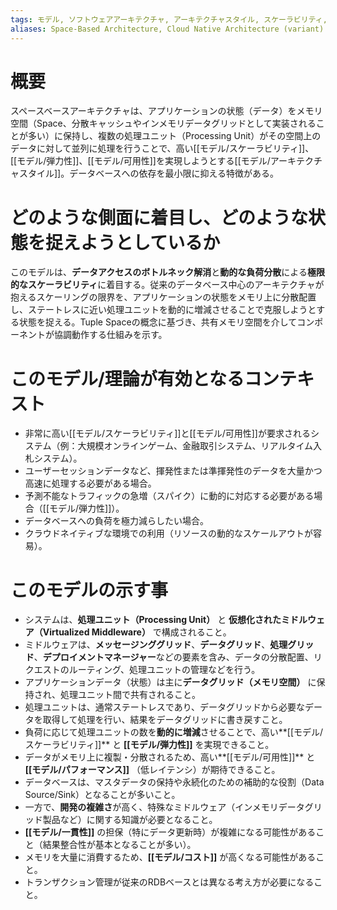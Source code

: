 ```yaml
---
tags: モデル, ソフトウェアアーキテクチャ, アーキテクチャスタイル, スケーラビリティ, 分散システム
aliases: Space-Based Architecture, Cloud Native Architecture (variant)
---
```


# 概要
スペースベースアーキテクチャは、アプリケーションの状態（データ）をメモリ空間（Space、分散キャッシュやインメモリデータグリッドとして実装されることが多い）に保持し、複数の処理ユニット（Processing Unit）がその空間上のデータに対して並列に処理を行うことで、高い[[モデル/スケーラビリティ]]、[[モデル/弾力性]]、[[モデル/可用性]]を実現しようとする[[モデル/アーキテクチャスタイル]]。データベースへの依存を最小限に抑える特徴がある。

# どのような側面に着目し、どのような状態を捉えようとしているか
このモデルは、**データアクセスのボトルネック解消**と**動的な負荷分散**による**極限的なスケーラビリティ**に着目する。従来のデータベース中心のアーキテクチャが抱えるスケーリングの限界を、アプリケーションの状態をメモリ上に分散配置し、ステートレスに近い処理ユニットを動的に増減させることで克服しようとする状態を捉える。Tuple Spaceの概念に基づき、共有メモリ空間を介してコンポーネントが協調動作する仕組みを示す。

# このモデル/理論が有効となるコンテキスト
* 非常に高い[[モデル/スケーラビリティ]]と[[モデル/可用性]]が要求されるシステム（例：大規模オンラインゲーム、金融取引システム、リアルタイム入札システム）。
* ユーザーセッションデータなど、揮発性または準揮発性のデータを大量かつ高速に処理する必要がある場合。
* 予測不能なトラフィックの急増（スパイク）に動的に対応する必要がある場合（[[モデル/弾力性]]）。
* データベースへの負荷を極力減らしたい場合。
* クラウドネイティブな環境での利用（リソースの動的なスケールアウトが容易）。

# このモデルの示す事
* システムは、**処理ユニット（Processing Unit）** と **仮想化されたミドルウェア（Virtualized Middleware）** で構成されること。
* ミドルウェアは、**メッセージンググリッド**、**データグリッド**、**処理グリッド**、**デプロイメントマネージャー**などの要素を含み、データの分散配置、リクエストのルーティング、処理ユニットの管理などを行う。
* アプリケーションデータ（状態）は主に**データグリッド（メモリ空間）** に保持され、処理ユニット間で共有されること。
* 処理ユニットは、通常ステートレスであり、データグリッドから必要なデータを取得して処理を行い、結果をデータグリッドに書き戻すこと。
* 負荷に応じて処理ユニットの数を**動的に増減**させることで、高い**[[モデル/スケーラビリティ]]** と **[[モデル/弾力性]]** を実現できること。
* データがメモリ上に複製・分散されるため、高い**[[モデル/可用性]]** と **[[モデル/パフォーマンス]]** （低レイテンシ）が期待できること。
* データベースは、マスタデータの保持や永続化のための補助的な役割（Data Source/Sink）となることが多いこと。
* 一方で、**開発の複雑さ**が高く、特殊なミドルウェア（インメモリデータグリッド製品など）に関する知識が必要となること。
* **[[モデル/一貫性]]** の担保（特にデータ更新時）が複雑になる可能性があること（結果整合性が基本となることが多い）。
* メモリを大量に消費するため、**[[モデル/コスト]]** が高くなる可能性があること。
* トランザクション管理が従来のRDBベースとは異なる考え方が必要になること。